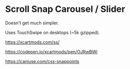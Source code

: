 # Scroll Snap Carousel / Slider

Doesn't get much simpler.

Uses TouchSwipe on desktops (~5k gzipped).

https://xcartmods.com/ss/

https://codepen.io/xcartmods/pen/OJRwBWj

https://caniuse.com/css-snappoints
